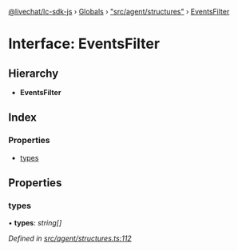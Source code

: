 [@livechat/lc-sdk-js](../README.md) › [Globals](../globals.md) › ["src/agent/structures"](../modules/_src_agent_structures_.md) › [EventsFilter](_src_agent_structures_.eventsfilter.md)

# Interface: EventsFilter

## Hierarchy

* **EventsFilter**

## Index

### Properties

* [types](_src_agent_structures_.eventsfilter.md#types)

## Properties

###  types

• **types**: *string[]*

*Defined in [src/agent/structures.ts:112](https://github.com/livechat/lc-sdk-js/blob/8143b05/src/agent/structures.ts#L112)*
